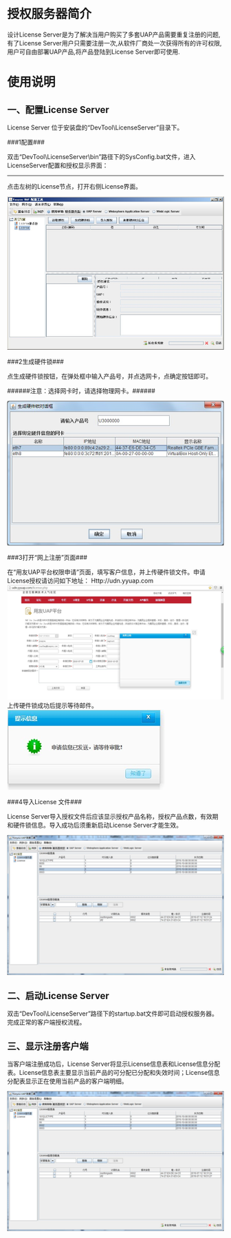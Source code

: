 # 授权服务器简介 #

设计License Server是为了解决当用户购买了多套UAP产品需要重复注册的问题,有了License Server用户只需要注册一次,从软件厂商处一次获得所有的许可权限,用户可自由部署UAP产品,将产品登陆到License Server即可使用.

# 使用说明 #

## 一、配置License Server ##

License Server 位于安装盘的“DevTool\LicenseServer”目录下。

###1配置###

双击“DevTool\LicenseServer\bin”路径下的SysConfig.bat文件，进入LicenseServer配置和授权显示界面：

----------

点击左树的License节点，打开右侧License界面。

![](./images/serverview.jpg)

###2生成硬件锁###

点生成硬件锁按钮，在弹处框中输入产品号，并点选网卡，点确定按钮即可。

######注意：选择网卡时，请选择物理网卡。######

![](./images/generatehardkey.jpg)

###3打开“网上注册”页面###

在“用友UAP平台权限申请”页面，填写客户信息，并上传硬件锁文件。申请License授权请访问如下地址：
Http://udn.yyuap.com
![](./images/applyhardkey.jpg)
上传硬件锁成功后提示等待邮件。
![](./images/waitemail.jpg)

###4导入License 文件###

License Server导入授权文件后应该显示授权产品名称，授权产品点数，有效期和硬件锁信息。导入成功后须重新启动License Server才能生效。

![](./images/importlicense.jpg)

## 二、启动License Server ##

双击“DevTool\LicenseServer”路径下的startup.bat文件即可启动授权服务器。完成正常的客户端授权流程。

## 三、显示注册客户端 ##

当客户端注册成功后，License Server将显示License信息表和License信息分配表。License信息表主要显示当前产品的可分配已分配和失效时间；License信息分配表显示正在使用当前产品的客户端明细。

![](./images/displayclient.jpg)